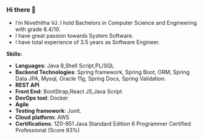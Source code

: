 ### Hi there 👋



-  I’m Nivethitha VJ. I hold Bachelors in Computer Science and Engineering with grade 8.4/10. 
-  I have great passion towards System Software.
-  I have total experience of 3.5 years as Software Engineer.

 **Skills:**
- **Languages**: Java 8,Shell Script,PL/SQL
- **Backend Technologies**: Spring framework, Spring Boot, ORM, Spring Data JPA, Mysql, Oracle 11g, Spring Docs, Spring Validation.
- **REST API**
- **Front End:** BootStrap,React JS,Java Script
- **DevOps tool**: Docker
- **Agile**
- **Testing framework**: Junit.
- **Cloud platform:** AWS
- **Certifications**: 1Z0-851 Java Standard Edition 6 Programmer Certified Professional (Score 93%)

